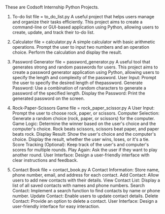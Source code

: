 These are Codsoft Internship Python Projects.
1. To-do list
file = to_do_list.py
   A useful project that helps users manage
   and organize their tasks efficiently. This project aims to create a
   command-line or GUI-based application using Python, allowing
   users to create, update, and track their to-do list.


2. Calculator
file = calculator.py
   A simple calculator with basic arithmetic operations.
   Prompt the user to input two numbers and an operation choice.
   Perform the calculation and display the result. 


3. Password Generator
file = password_generator.py
   A useful tool that generates strong and
   random passwords for users. This project aims to create a
   password generator application using Python, allowing users to
   specify the length and complexity of the password.
   User Input: Prompt the user to specify the desired length of thepassword.
   Generate Password: Use a combination of random characters to
   generate a password of the specified length.
   Display the Password: Print the generated password on the screen.


4. Rock-Paper-Scissors Game
file = rock_paper_scissor.py
   A User Input: Prompt the user to choose rock, paper, or scissors.
   Computer Selection: Generate a random choice (rock, paper, or scissors) for
   the computer.
   Game Logic: Determine the winner based on the user's choice and the
   computer's choice.
   Rock beats scissors, scissors beat paper, and paper beats rock.
   Display Result: Show the user's choice and the computer's choice.
   Display the result, whether the user wins, loses, or it's a tie.
   Score Tracking (Optional): Keep track of the user's and computer's scores for
   multiple rounds.
   Play Again: Ask the user if they want to play another round.
   User Interface: Design a user-friendly interface with clear instructions and
   feedback.


5. Contact Book
file = contact_book.py
   A Contact Information: Store name, phone number, email, and address for each contact.
   Add Contact: Allow users to add new contacts with their details.
   View Contact List: Display a list of all saved contacts with names and phone numbers.
   Search Contact: Implement a search function to find contacts by name or phone number.
   Update Contact: Enable users to update contact details.
   Delete Contact: Provide an option to delete a contact.
   User Interface: Design a user-friendly interface for easy interaction.

